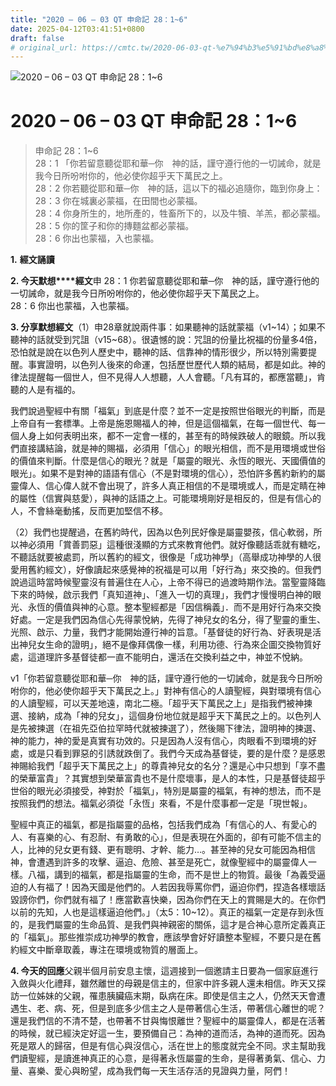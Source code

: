 ```yaml
---
title: "2020 – 06 – 03 QT 申命記 28：1~6"
date: 2025-04-12T03:41:51+0800
draft: false
# original_url: https://cmtc.tw/2020-06-03-qt-%e7%94%b3%e5%91%bd%e8%a8%98-28%ef%bc%9a16
---
```


![2020 – 06 – 03 QT 申命記 28：1\~6](/images/qt.jpg   "2020 – 06 – 03 QT 申命記 28：1\~6")

# 2020 – 06 – 03 QT 申命記 28：1\~6

> 申命記 28：1\~6  
> 28：1 「你若留意聽從耶和華─你　神的話，謹守遵行他的一切誡命，就是我今日所吩咐你的，他必使你超乎天下萬民之上。  
> 28：2 你若聽從耶和華─你　神的話，這以下的福必追隨你，臨到你身上：  
> 28：3 你在城裏必蒙福，在田間也必蒙福。  
> 28：4 你身所生的，地所產的，牲畜所下的，以及牛犢、羊羔，都必蒙福。  
> 28：5 你的筐子和你的摶麵盆都必蒙福。  
> 28：6 你出也蒙福，入也蒙福。

**1.** **經文誦讀**

**2. 今天默想****經文**申 28：1 你若留意聽從耶和華─你　神的話，謹守遵行他的一切誡命，就是我今日所吩咐你的，他必使你超乎天下萬民之上。  
28：6 你出也蒙福，入也蒙福。

**3. 分享默想經文**（1）申28章就說兩件事：如果聽神的話就蒙福（v1\~14）；如果不聽神的話就受到咒詛（v15\~68）。很遺憾的說：咒詛的份量比祝福的份量多4倍，恐怕就是說在以色列人歷史中，聽神的話、信靠神的情形很少，所以特別需要提醒。事實證明，以色列人後來的命運，包括歷世歷代人類的結局，都是如此。神的律法提醒每一個世人，但不見得人人想聽，人人會聽。「凡有耳的，都應當聽」，肯聽的人是有福的。

我們說過聖經中有關「福氣」到底是什麼？並不一定是按照世俗眼光的判斷，而是上帝自有一套標準。上帝是施恩賜福人的神，但是這個福氣，在每一個世代、每一個人身上如何表明出來，都不一定會一樣的，甚至有的時候跌破人的眼鏡。所以我們直接講結論，就是神的賜福，必須用「信心」的眼光相信，而不是用環境或世俗的價值來判斷。什麼是信心的眼光？就是「屬靈的眼光、永恆的眼光、天國價值的眼光」。如果不是對神的語語有信心（不是對環境的信心），恐怕許多舊約新約的屬靈偉人、信心偉人就不會出現了，許多人真正相信的不是環境或人，而是定睛在神的屬性（信實與慈愛），與神的話語之上。可能環境剛好是相反的，但是有信心的人，不會絲毫動搖，反而更加堅信不移。

（2）我們也提醒過，在舊約時代，因為以色列民好像是屬靈嬰孩，信心軟弱，所以神必須用「賞善罰惡」這種很淺顯的方式來教育他們。就好像聽話乖就有糖吃，不聽話就要被處罰，所以舊約的經文，很像是「成功神學」（高舉成功神學的人很愛用舊約經文），好像讀起來感覺神的祝福是可以用「好行為」來交換的。但我們說過這時當時候聖靈沒有普遍住在人心，上帝不得已的過渡時期作法。當聖靈降臨下來的時候，啟示我們「真知道神」、「進入一切的真理」，我們才慢慢明白神的眼光、永恆的價值與神的心意。整本聖經都是「因信稱義」．而不是用好行為來交換好處。一定是我們因為信心先得蒙悅納，先得了神兒女的名分，得了聖靈的重生、光照、啟示、力量，我們才能開始遵行神的旨意。「基督徒的好行為、好表現是活出神兒女生命的證明」，絕不是像拜偶像一樣，利用功德、行為來企圖交換物質好處，這道理許多基督徒都一直不能明白，還活在交換利益之中，神並不悅納。

v1「你若留意聽從耶和華─你　神的話，謹守遵行他的一切誡命，就是我今日所吩咐你的，他必使你超乎天下萬民之上。」對神有信心的人讀聖經，與對環境有信心的人讀聖經，可以天差地遠，南北二極。「超乎天下萬民之上」是指我們被神揀選、接納，成為「神的兒女」，這個身份地位就是超乎天下萬民之上的。以色列人是先被揀選（在祖先亞伯拉罕時代就被揀選了），然後賜下律法，證明神的揀選、神的能力，神的愛是真實有功效的。只是因為人沒有信心，肉眼看不到環境的好處，或是只看到罪惡的引誘就跌倒了。我們今天成為基督徒，要的是什麼？是感恩神賜給我們「超乎天下萬民之上」的尊貴神兒女的名分？還是心中只想到「享不盡的榮華富貴」？其實想到榮華富貴也不是什麼壞事，是人的本性，只是基督徒超乎世俗的眼光必須接受，神對於「福氣」，特別是屬靈的福氣，有神的想法，而不是按照我們的想法。福氣必須從「永恆」來看，不是什麼事都一定是「現世報」。

聖經中真正的福氣，都是指屬靈的品格，包括我們成為「有信心的人、有愛心的人、有喜樂的心、有忍耐、有勇敢的心」，但是表現在外面的，卻有可能不信主的人，比神的兒女更有錢、更有聰明、才幹、能力…。甚至神的兒女可能因為相信神，會遭遇到許多的攻擊、逼迫、危險、甚至是死亡，就像聖經中的屬靈偉人一樣。八福，講到的福氣，都是指屬靈的生命，而不是世上的物質。最後「為義受逼迫的人有福了！因為天國是他們的。人若因我辱罵你們，逼迫你們，捏造各樣壞話毀謗你們，你們就有福了！應當歡喜快樂，因為你們在天上的賞賜是大的。在你們以前的先知，人也是這樣逼迫他們。」（太5：10\~12）。真正的福氣一定是存到永恆的，是我們屬靈的生命品質、是我們與神親密的關係，這才是合神心意所定義真正的「福氣」。那些推崇成功神學的教會，應該學會好好讀整本聖經，不要只是在舊約經文中斷章取義，專注在環境或物質的層面上。

**4. 今天的回應**父親半個月前安息主懷，這週接到一個邀請主日要為一個家庭進行入斂與火化禮拜，雖然離世的母親是信主的，但家中許多親人還未相信。昨天又探訪一位姊妹的父親，罹患胰臟癌末期，臥病在床。即使是信主之人，仍然天天會遭遇生、老、病、死，但是到底多少信主之人是帶著信心生活，帶著信心離世的呢？還是我們信的不清不楚，也帶著不甘與悔恨離世？聖經中的屬靈偉人，都是在活著的時候，就已經決定好這一生，要預備自己：為神的道而活，為神的道而死。因為死是眾人的歸宿，但是有信心與沒信心，活在世上的態度就完全不同。求主幫助我們讀聖經，是讀進神真正的心意，是得著永恆屬靈的生命，是得著勇氣、信心、力量、喜樂、愛心與盼望，成為我們每一天生活存活的見證與力量，阿們！